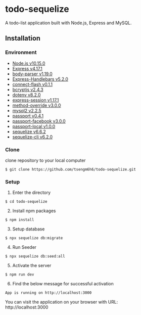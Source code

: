 # todo-sequelize
A todo-list application built with Node.js, Express and MySQL.

## Installation

### Environment
* [Node.js v10.15.0](https://nodejs.org/en/download/)
* [Express v4.17.1](https://www.npmjs.com/package/express)
* [body-parser v1.19.0](https://www.npmjs.com/package/body-parser)
* [Express-Handlebars v5.2.0](https://www.npmjs.com/package/express-handlebars)
* [connect-flash v0.1.1 ](https://www.npmjs.com/package/connect-flash)
* [bcryptjs v2.4.3](https://www.npmjs.com/package/bcryptjs)
* [dotenv v8.2.0](https://www.npmjs.com/package/dotenv)
* [express-session v1.17.1](https://www.npmjs.com/package/express-session)
* [method-override v3.0.0](https://www.npmjs.com/package/method-override)
* [mysql2 v2.2.5](https://www.npmjs.com/package/mysql2)
* [passport v0.4.1](https://www.npmjs.com/package/passport)
* [passport-facebook v3.0.0](https://www.npmjs.com/package/passport-facebook)
* [passport-local v1.0.0](https://www.npmjs.com/package/passport-local)
* [sequelize v6.6.2](https://www.npmjs.com/package/sequelize)
* [sequelize-cli v6.2.0](https://www.npmjs.com/package/sequelize-cli)

### Clone
clone repository to your local computer
```
$ git clone https://github.com/tsengm6h6/todo-sequelize.git
```

### Setup
1. Enter the directory
```
$ cd todo-sequelize
```

2. Install npm packages
```
$ npm install
```

3. Setup database
```
$ npx sequelize db:migrate
```

4. Run Seeder
```
$ npx sequelize db:seed:all
```

5. Activate the server
```
$ npm run dev
```

6. Find the below message for successful activation
```
App is running on http://localhost:3000
```
You can visit the application on your browser with URL: http://localhost:3000